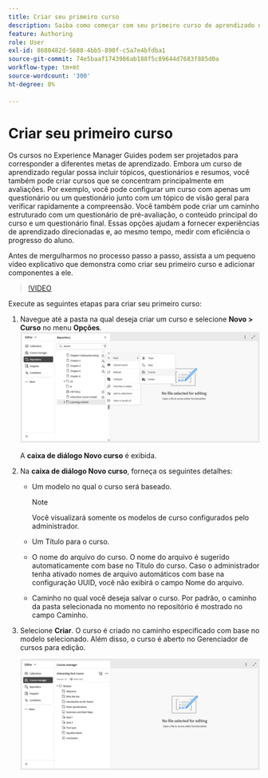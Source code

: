 ```yaml
---
title: Criar seu primeiro curso
description: Saiba como começar com seu primeiro curso de aprendizado no Adobe Experience Manager Guides.
feature: Authoring
role: User
exl-id: 8680482d-5688-4bb5-890f-c5a7e4bfdba1
source-git-commit: 74e5baaf1743986ab188f5c89644d7683f885d0a
workflow-type: tm+mt
source-wordcount: '300'
ht-degree: 0%

---
```


# Criar seu primeiro curso

Os cursos no Experience Manager Guides podem ser projetados para corresponder a diferentes metas de aprendizado. Embora um curso de aprendizado regular possa incluir tópicos, questionários e resumos, você também pode criar cursos que se concentram principalmente em avaliações. Por exemplo, você pode configurar um curso com apenas um questionário ou um questionário junto com um tópico de visão geral para verificar rapidamente a compreensão. Você também pode criar um caminho estruturado com um questionário de pré-avaliação, o conteúdo principal do curso e um questionário final. Essas opções ajudam a fornecer experiências de aprendizado direcionadas e, ao mesmo tempo, medir com eficiência o progresso do aluno.

Antes de mergulharmos no processo passo a passo, assista a um pequeno vídeo explicativo que demonstra como criar seu primeiro curso e adicionar componentes a ele.

>[!VIDEO](https://video.tv.adobe.com/v/3469537/aem-guides-learning-content?quality=12&learn=on)


Execute as seguintes etapas para criar seu primeiro curso:

1. Navegue até a pasta na qual deseja criar um curso e selecione **Novo > Curso** no menu **Opções**.
   ![](assets/create-new-course.png)

   A **caixa de diálogo Novo curso** é exibida.
2. Na **caixa de diálogo Novo curso**, forneça os seguintes detalhes:
   - Um modelo no qual o curso será baseado.

     >[!NOTE]
     >
     > Você visualizará somente os modelos de curso configurados pelo administrador.

   - Um Título para o curso.
   - O nome do arquivo do curso. O nome do arquivo é sugerido automaticamente com base no Título do curso. Caso o administrador tenha ativado nomes de arquivo automáticos com base na configuração UUID, você não exibirá o campo Nome do arquivo.
   - Caminho no qual você deseja salvar o curso. Por padrão, o caminho da pasta selecionada no momento no repositório é mostrado no campo Caminho.
3. Selecione **Criar**.
O curso é criado no caminho especificado com base no modelo selecionado. Além disso, o curso é aberto no Gerenciador de cursos para edição.

   ![](assets/course-manager-read-only-mode.png)
